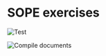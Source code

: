 # SOPE exercises

![Test](https://github.com/dmfrodrigues/feup-sope-ex/workflows/Test/badge.svg)

![Compile documents](https://github.com/dmfrodrigues/feup-sope-ex/workflows/Compile%20documents/badge.svg)
